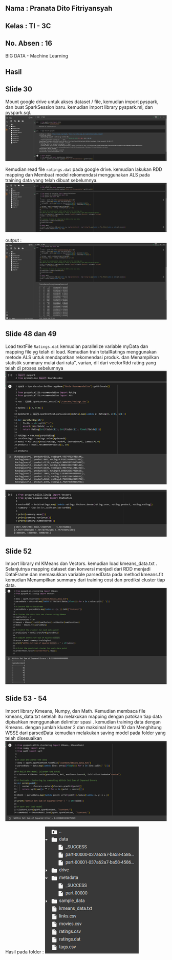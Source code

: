 ## Nama      : Pranata Dito Fitriyansyah
## Kelas     : TI - 3C
## No. Absen : 16

BIG DATA - Machine Learning

## Hasil

## Slide 30

  Mount google drive untuk akses dataset / file, kemudian import pyspark, dan buat SparkSession baru.
      kemudian import library pyspark.ml, dan pyspark.sql. 
        ![](images/1.png)

  Kemudian read file <code>ratings.dat</code> pada google drive. kemudian lakukan RDD mapping dan Membuat model rekomendasi menggunakan ALS pada training data yang         telah dibuat sebelumnya.
        ![](images/2.png)

   output :
        ![](images/3.png)

## Slide 48 dan 49

 Load textFile <code>Ratings.dat</code> kemudian parallelize variable myData dan mapping file yg telah di load. Kemudian train totalRatings menggunakan metode ALS untuk mendapatkan rekomendasi produk. dan Menampilkan statistik summary mulai dari rata", varian, dll dari vectorRdd rating yang telah di proses sebelumnya
  ![](images/4.png)
        
  ![](images/5.png)

## Slide 52

Import library ml KMeans dan Vectors. kemudian load kmeans_data.txt . Selanjutnya mapping dataset dan konversi menjadi dari RDD menjadi DataFrame dan memasukkan variable parsedData pada method kmeans.fit 
kemudian Menampilkan summary dari training cost dan prediksi cluster tiap data. 
   ![](images/6.png)

## Slide 53 - 54
Import library Kmeans, Numpy, dan Math. Kemudian membaca file kmeans_data.txt setelah itu melakukan mapping dengan patokan tiap data dipisahkan menggunakan delimiter spasi .
kemudian training data dengan Kmeans. dengan jumlah kluster 2 dan maksimal iterasi 10 dan Menghitung WSSE dari parsedData kemudian melakukan saving model pada folder yang telah disesuaikan
  ![](images/7.png)
  
Hasil pada folder :
![](images/8.png)

   
